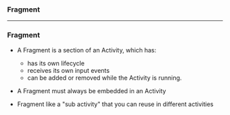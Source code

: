 ### Fragment

-----------
### Fragment

* A Fragment is a section of an Activity, which has:
  * has its own lifecycle
  * receives its own input events
  * can be added or removed while the Activity is running.

* A Fragment must always be embedded in an Activity
* Fragment like a "sub activity" that you can reuse in different activities
